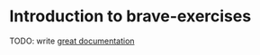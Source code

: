 # Introduction to brave-exercises

TODO: write [great documentation](http://jacobian.org/writing/what-to-write/)
